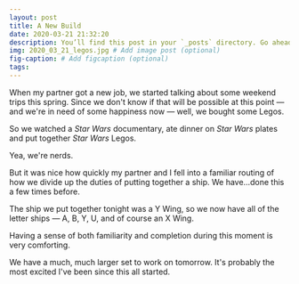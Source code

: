 ```yaml
---
layout: post
title: A New Build
date: 2020-03-21 21:32:20
description: You’ll find this post in your `_posts` directory. Go ahead and edit it and re-build the site to see your changes. # Add post description (optional)
img: 2020_03_21_legos.jpg # Add image post (optional)
fig-caption: # Add figcaption (optional)
tags:
---
```


When my partner got a new job, we started talking about some weekend trips this spring. Since we don't know if that will be possible at this point — and we're in need of some happiness now — well, we bought some Legos.

So we watched a _Star Wars_ documentary, ate dinner on _Star Wars_ plates and put together _Star Wars_ Legos.

Yea, we're nerds.

But it was nice how quickly my partner and I fell into a familiar routing of how we divide up the duties of putting together a ship. We have…done this a few times before.

The ship we put together tonight was a Y Wing, so we now have all of the letter ships — A, B, Y, U, and of course an X Wing.

Having a sense of both familiarity and completion during this moment is very comforting.

We have a much, much larger set to work on tomorrow. It's probably the most excited I've been since this all started.
